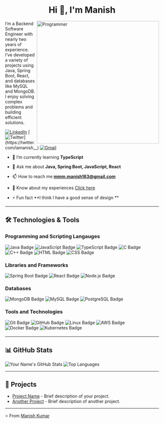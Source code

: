 <h1 align="center">Hi 👋, I'm Manish</h1>
<img align="right" width="400"  src="https://img.freepik.com/free-photo/person-playing-3d-video-games-device_23-2151005751.jpg" alt="Programmer" />



I’m a Backend Software Engineer with nearly two years of experience. I’ve developed a variety of projects using Java, Spring Boot, React, and databases like MySQL and MongoDB. I enjoy solving complex problems and building efficient solutions.

[![LinkedIn](https://img.shields.io/badge/-LinkedIn-blue?style=flat-square&logo=linkedin&logoColor=white&link=https://www.linkedin.com/in/iamanishh/)](https://www.linkedin.com/in/iamanishh/)
[![Twitter](https://img.shields.io/badge/-Twitter-1ca0f1?style=flat-square&logo=twitter&logoColor=white&link=https://twitter.com/iamanish__)](https://twitter.com/iamanish__)
[![Gmail](https://img.shields.io/badge/-Gmail-c14438?style=flat-square&logo=gmail&logoColor=white&link=mailto:mmm.manish163@gmail.com)](mailto:mmm.manish163@gmail.com)


- 🌱 I’m currently learning **TypeScript**

- 💬 Ask me about **Java, Spring Boot, JavaScript, React**

- 📫 How to reach me **mmm.manish163@gmail.com**

- 📄 Know about my experiences [Click here](https://drive.google.com/file/d/1ubV_0Si09YphBuVMlmEpE4RoVNqHnqMA/view?usp=sharing)

- ⚡ Fun fact **I think I have a good sense of design **



---
## 🛠️ Technologies & Tools
<div style="margin-bottom: 20px;">
  <h3>Programming and Scripting Langauges</h3>
  <span>
    <img src="https://img.shields.io/badge/Java-%23ED8B00.svg?style=for-the-badge&logo=java&logoColor=white" alt="Java Badge"/>
    <img src="https://img.shields.io/badge/JavaScript-%23F7DF1E.svg?style=for-the-badge&logo=javascript&logoColor=black" alt="JavaScript Badge"/>
    <img src="https://img.shields.io/badge/TypeScript-%23007ACC.svg?style=for-the-badge&logo=typescript&logoColor=white" alt="TypeScript Badge"/>
    <img src="https://img.shields.io/badge/C-%2300599C.svg?style=for-the-badge&logo=c&logoColor=white" alt="C Badge"/>
    <img src="https://img.shields.io/badge/C%2B%2B-%2300599C.svg?style=for-the-badge&logo=c%2B%2B&logoColor=white" alt="C++ Badge"/>
    <img src="https://img.shields.io/badge/HTML5-%23E34F26.svg?style=for-the-badge&logo=html5&logoColor=white" alt="HTML Badge"/>
    <img src="https://img.shields.io/badge/CSS3-%231572B6.svg?style=for-the-badge&logo=css3&logoColor=white" alt="CSS Badge"/>
  </span>
</div>

<div style="margin-bottom: 20px;">
  <h3>Libraries and Frameworks</h3>
  <span>
    <img src="https://img.shields.io/badge/Spring_Boot-%236DB33F.svg?style=for-the-badge&logo=spring-boot&logoColor=white" alt="Spring Boot Badge"/>
    <img src="https://img.shields.io/badge/React-%2320232a.svg?style=for-the-badge&logo=react&logoColor=%2361DAFB" alt="React Badge"/>
    <img src="https://img.shields.io/badge/Node.js-%23339933.svg?style=for-the-badge&logo=node.js&logoColor=white" alt="Node.js Badge"/>
  </span>
</div>

<div style="margin-bottom: 20px;">
  <h3>Databases</h3>
  <span>
    <img src="https://img.shields.io/badge/MongoDB-%2347A248.svg?style=for-the-badge&logo=mongodb&logoColor=white" alt="MongoDB Badge"/>
    <img src="https://img.shields.io/badge/MySQL-%2300f.svg?style=for-the-badge&logo=mysql&logoColor=white" alt="MySQL Badge"/>
    <img src="https://img.shields.io/badge/PostgreSQL-%23336791.svg?style=for-the-badge&logo=postgresql&logoColor=white" alt="PostgreSQL Badge"/>
  </span>
</div>

<div style="margin-bottom: 20px;">
  <h3>Tools and Technologies</h3>
  <span>
    <img src="https://img.shields.io/badge/Git-%23F05033.svg?style=for-the-badge&logo=git&logoColor=white" alt="Git Badge"/>
    <img src="https://img.shields.io/badge/GitHub-%23181717.svg?style=for-the-badge&logo=github&logoColor=white" alt="GitHub Badge"/>
    <img src="https://img.shields.io/badge/Linux-%23FCC624.svg?style=for-the-badge&logo=linux&logoColor=black" alt="Linux Badge"/>
    <img src="https://img.shields.io/badge/Amazon_AWS-%23232F3E.svg?style=for-the-badge&logo=amazon-aws&logoColor=white" alt="AWS Badge"/>
    <img src="https://img.shields.io/badge/Docker-%230db7ed.svg?style=for-the-badge&logo=docker&logoColor=white" alt="Docker Badge"/>
    <img src="https://img.shields.io/badge/Kubernetes-%23326ce5.svg?style=for-the-badge&logo=kubernetes&logoColor=white" alt="Kubernetes Badge"/>
  </span>
</div>




---

## 📊 GitHub Stats

![Your Name's GitHub Stats](https://github-readme-stats.vercel.app/api?username=yourusername&show_icons=true&theme=radical)
![Top Languages](https://github-readme-stats.vercel.app/api/top-langs/?username=yourusername&layout=compact&theme=radical)

---


## 💼 Projects

- [Project Name](https://github.com/yourusername/projectname) - Brief description of your project.
- [Another Project](https://github.com/yourusername/anotherproject) - Brief description of another project.

---


⭐️ From [Manish Kumar](https://github.com/iamanishh)


